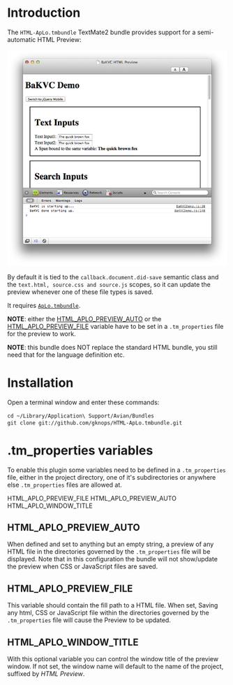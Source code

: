 # Introduction

The `HTML-ApLo.tmbundle` TextMate2 bundle provides support for a semi-automatic HTML Preview:

![ApLo HTML Preview](ApLo-HTML-Preview.png)

By default it is tied to the `callback.document.did-save` semantic class and the `text.html, source.css and source.js` scopes, so it can update the preview whenever one of these file types is saved.

It requires [`ApLo.tmbundle`](https://github.com/gknops/aplo.tmbundle).

**NOTE**: either the [HTML\_APLO\_PREVIEW\_AUTO]() or the [HTML\_APLO\_PREVIEW\_FILE]() variable have to be set in a `.tm_properties` file for the preview to work.

**NOTE**: this bundle does NOT replace the standard HTML bundle, you still need that for the language definition etc.


# Installation

Open a terminal window and enter these commands:

	cd ~/Library/Application\ Support/Avian/Bundles
	git clone git://github.com/gknops/HTML-ApLo.tmbundle.git


# .tm_properties variables

To enable this plugin some variables need to be defined in a `.tm_properties` file, either in the project directory, one of it's subdirectories or anywhere else `.tm_properties` files are allowed at.


HTML\_APLO\_PREVIEW\_FILE
HTML\_APLO\_PREVIEW\_AUTO
HTML\_APLO\_WINDOW\_TITLE
	
## HTML\_APLO\_PREVIEW\_AUTO

When defined and set to anything but an empty string, a preview of any HTML file in the directories governed by the `.tm_properties` file will be displayed. Note that in this configuration the bundle will not show/update the preview when CSS or JavaScript files are saved.

## HTML\_APLO\_PREVIEW\_FILE

This variable should contain the fill path to a HTML file. When set, Saving any html, CSS or JavaScript file within the directories governed by the `.tm_properties` file will cause the Preview to be updated.

## HTML\_APLO\_WINDOW\_TITLE

With this optional variable you can control the window title of the preview window. If not set, the window name will default to the name of the project, suffixed by *HTML Preview*.
 